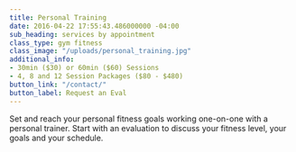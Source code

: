 ```yaml
---
title: Personal Training
date: 2016-04-22 17:55:43.486000000 -04:00
sub_heading: services by appointment
class_type: gym fitness
class_image: "/uploads/personal_training.jpg"
additional_info:
- 30min ($30) or 60min ($60) Sessions
- 4, 8 and 12 Session Packages ($80 - $480)
button_link: "/contact/"
button_label: Request an Eval
---
```


Set and reach your personal fitness goals working one-on-one with a personal trainer. Start with an evaluation to discuss your fitness level, your goals and your schedule.